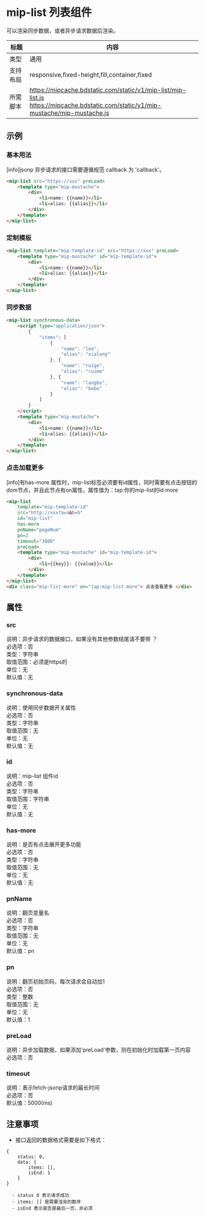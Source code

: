# mip-list 列表组件

可以渲染同步数据，或者异步请求数据后渲染。

标题|内容
----|----
类型|通用
支持布局|responsive,fixed-height,fill,container,fixed
所需脚本|https://mipcache.bdstatic.com/static/v1/mip-list/mip-list.js<br/> https://mipcache.bdstatic.com/static/v1/mip-mustache/mip-mustache.js

## 示例

### 基本用法

[info]jsonp 异步请求的接口需要遵循规范 callback 为 'callback'。

```html
<mip-list src="https://xxx" preLoad>
    <template type="mip-mustache">
        <div>
            <li>name: {{name}}</li>
            <li>alias: {{alias}}</li>
        </div>
    </template>
</mip-list>
```

### 定制模板

```html
<mip-list template="mip-template-id" src="https://xxx" preLoad>
    <template type="mip-mustache" id="mip-template-id">
        <div>
            <li>name: {{name}}</li>
            <li>alias: {{alias}}</li>
        </div>
    </template>
</mip-list>
```

### 同步数据

```html
<mip-list synchronous-data>
    <script type="application/json">
        {
            "items": [
                {
                    "name": "lee",
                    "alias": "xialong"
                }, {
                    "name": "ruige",
                    "alias": "ruimm"
                }, {
                    "name": "langbo",
                    "alias": "bobo"
                }
            ]
        }
    </script>
    <template type="mip-mustache">
        <div>
            <li>name: {{name}}</li>
            <li>alias: {{alias}}</li>
        </div>
    </template>
</mip-list>
```

### 点击加载更多

[info]有has-more 属性时，mip-list标签必须要有id属性，同时需要有点击按钮的dom节点，并且此节点有on属性，属性值为：tap:你的mip-list的id.more

```html
<mip-list 
    template="mip-template-id"
    src="http://xxx?a=a&b=b"
    id="mip-list"
    has-more
    pnName="pageNum"
    pn=2
    timeout="3000"
    preLoad>
    <template type="mip-mustache" id="mip-template-id">
        <div>
            <li>{{key}}: {{value}}</li>
        </div>
    </template>
</mip-list>
<div class="mip-list-more" on="tap:mip-list.more"> 点击查看更多 </div>
```

## 属性

### src

说明：异步请求的数据接口，如果没有其他参数结尾请不要带 ？      
必选项：否    
类型：字符串    
取值范围：必须是https的    
单位：无    
默认值：无

### synchronous-data

说明：使用同步数据开关属性    
必选项：否    
类型：字符串    
取值范围：无    
单位：无    
默认值：无 

### id

说明：mip-list 组件id    
必选项：否    
类型：字符串    
取值范围：字符串    
单位：无    
默认值：无

### has-more

说明：是否有点击展开更多功能   
必选项：否    
类型：字符串    
取值范围：无    
单位：无    
默认值：无

### pnName

说明：翻页变量名     
必选项：否    
类型：字符串    
取值范围：无    
单位：无    
默认值：pn

### pn

说明：翻页初始页码，每次请求会自动加1     
必选项：否    
类型：整数    
取值范围：无    
单位：无    
默认值：1 

### preLoad

说明：异步加载数据，如果添加'preLoad'参数，则在初始化时加载第一页内容     
必选项：否    

### timeout

说明：表示fetch-jsonp请求的最长时间     
必选项：否    
默认值：5000(ms) 

## 注意事项

- 接口返回的数据格式需要是如下格式：

```
{
    status: 0, 
    data: { 
        items: [], 
        isEnd: 1 
    }
}

  - status 0 表示请求成功
  - items: [] 是需要渲染的数序
  - isEnd 表示是否是最后一页，非必须
```
